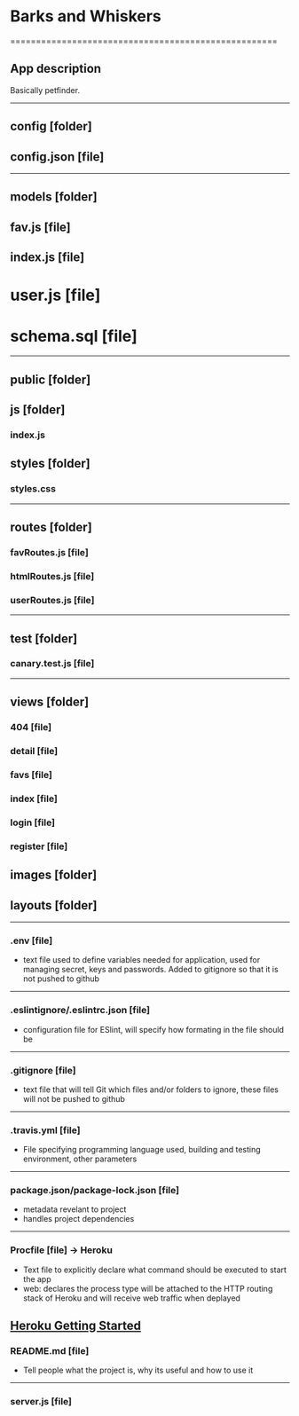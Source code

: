 # Barks and Whiskers
====================================================
## App description

Basically petfinder. 



----------------------------------------------------
## config [folder]

## config.json [file]

----------------------------------------------------
## models [folder]

## fav.js [file]

## index.js [file]

# user.js [file]

# schema.sql [file]

----------------------------------------------------
## public [folder]

## js [folder]
### index.js

## styles [folder]
### styles.css

----------------------------------------------------
## routes [folder]

### favRoutes.js [file]

### htmlRoutes.js [file]

### userRoutes.js [file]

----------------------------------------------------
## test [folder]

### canary.test.js [file]

----------------------------------------------------
## views [folder]

### 404 [file]

### detail [file]

### favs [file]

### index [file]

### login [file]

### register [file]

## images [folder]

## layouts [folder]


----------------------------------------------------
### .env [file]
- text file used to define variables needed for application, used for managing secret, keys and passwords. Added to gitignore so that it is not pushed to github

----------------------------------------------------
### .eslintignore/.eslintrc.json [file]
- configuration file for ESlint, will specify how formating in the file should be

----------------------------------------------------
### .gitignore [file]
- text file that will tell Git which files and/or folders to ignore, these files will not be pushed to github

----------------------------------------------------
### .travis.yml [file]
- File specifying programming language used, building and testing environment, other parameters

----------------------------------------------------
### package.json/package-lock.json [file]
- metadata revelant to project
- handles project dependencies

----------------------------------------------------
### Procfile [file] -> Heroku
- Text file to explicitly declare what command should be executed to start the app
- web: declares the process type will be attached to the HTTP routing stack of Heroku and will receive web traffic when deplayed

[Heroku Getting Started](https://devcenter.heroku.com/articles/getting-started-with-nodejs#define-a-procfile)
----------------------------------------------------
### README.md [file]
- Tell people what the project is, why its useful and how to use it

----------------------------------------------------
### server.js [file]
